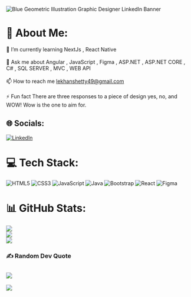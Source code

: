 
![Blue Geometric Illustration Graphic Designer LinkedIn Banner](https://github.com/lekhanShetty15/lekhanShetty15/assets/159422559/92ec5544-106f-4502-b02b-c6dc3f0fe855)


# 💫 About Me:
🌱 I’m currently learning NextJs , React Native<br><br>💬 Ask me about Angular , JavaScript , Figma , ASP.NET , ASP.NET CORE , C# , SQL SERVER , MVC , WEB API<br><br>📫 How to reach me lekhanshetty49@gmail.com<br><br>⚡ Fun fact There are three responses to a piece of design yes, no, and WOW! Wow is the one to aim for.


## 🌐 Socials:
[![LinkedIn](https://img.shields.io/badge/LinkedIn-%230077B5.svg?logo=linkedin&logoColor=white)](https://linkedin.com/in/lekhan-shetty-303116165) 

# 💻 Tech Stack:
![HTML5](https://img.shields.io/badge/html5-%23E34F26.svg?style=flat&logo=html5&logoColor=white) ![CSS3](https://img.shields.io/badge/css3-%231572B6.svg?style=flat&logo=css3&logoColor=white) ![JavaScript](https://img.shields.io/badge/javascript-%23323330.svg?style=flat&logo=javascript&logoColor=%23F7DF1E) ![Java](https://img.shields.io/badge/java-%23ED8B00.svg?style=flat&logo=openjdk&logoColor=white) ![Bootstrap](https://img.shields.io/badge/bootstrap-%238511FA.svg?style=flat&logo=bootstrap&logoColor=white) ![React](https://img.shields.io/badge/react-%2320232a.svg?style=flat&logo=react&logoColor=%2361DAFB) ![Figma](https://img.shields.io/badge/figma-%23F24E1E.svg?style=flat&logo=figma&logoColor=white)
# 📊 GitHub Stats:
![](https://github-readme-stats.vercel.app/api?username=lekhanshetty15&theme=radical&hide_border=true&include_all_commits=false&count_private=false)<br/>
![](https://github-readme-streak-stats.herokuapp.com/?user=lekhanshetty15&theme=radical&hide_border=true)<br/>
![](https://github-readme-stats.vercel.app/api/top-langs/?username=lekhanshetty15&theme=radical&hide_border=true&include_all_commits=false&count_private=false&layout=compact)

### ✍️ Random Dev Quote
![](https://quotes-github-readme.vercel.app/api?type=horizontal&theme=radical)
---
[![](https://visitcount.itsvg.in/api?id=lekhanshetty15&icon=0&color=7)](https://visitcount.itsvg.in)



<!-- Proudly created with GPRM ( https://gprm.itsvg.in ) -->
